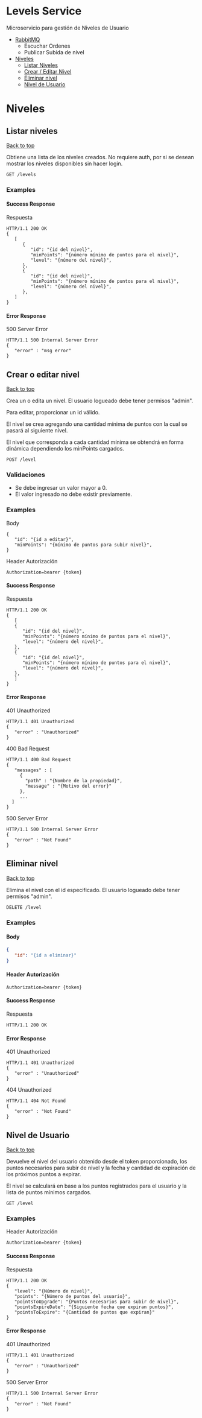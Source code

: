 <a name="top" hidden></a>

# Levels Service

Microservicio para gestión de Niveles de Usuario
	

- [RabbitMQ](#rabbitmq)
   - Escuchar Ordenes
   - Publicar Subida de nivel
- [Niveles](#niveles)
   - [Listar Niveles](#listar-niveles)
   - [Crear / Editar Nivel](#crear-nivel)
   - [Eliminar nivel](#eliminar-nivel)
   - [Nivel de Usuario](#nivel-de-usuario)
	

# <a name='niveles'></a> Niveles

## <a name='listar-niveles'></a> Listar niveles
[Back to top](#top)

<p>Obtiene una lista de los niveles creados. No requiere auth, por si se desean mostrar los niveles disponibles sin hacer login.</p>

	GET /levels



### Examples

#### Success Response

Respuesta

```
HTTP/1.1 200 OK
{
   [
      {
         "id": "{id del nivel}",
         "minPoints": "{número mínimo de puntos para el nivel}",
         "level": "{número del nivel}",
      },
      {
         "id": "{id del nivel}",
         "minPoints": "{número mínimo de puntos para el nivel}",
         "level": "{número del nivel}",
      },
   ]
}
```


#### Error Response

500 Server Error

```
HTTP/1.1 500 Internal Server Error
{
   "error" : "msg error"
}
```


## <a name='crear-nivel'></a> Crear o editar nivel
[Back to top](#top)

<p>Crea un o edita un nivel. El usuario logueado debe tener permisos &quot;admin&quot;.</p>
<p>Para editar, proporcionar un id válido.</p>
<p>El nivel se crea agregando una cantidad mínima de puntos con la cual se pasará al siguiente nivel.</p>
<p>El nivel que corresponda a cada cantidad mínima se obtendrá en forma dinámica dependiendo los minPoints cargados.</p>


	POST /level

### Validaciones
- Se debe ingresar un valor mayor a 0.
- El valor ingresado no debe existir previamente.
  

### Examples

Body

```
{
   "id": "{id a editar}",
   "minPoints": "{mínimo de puntos para subir nivel}",
}
```

Header Autorización

```
Authorization=bearer {token}
```


#### Success Response

Respuesta

```
HTTP/1.1 200 OK
{
   [
   {
      "id": "{id del nivel}",
      "minPoints": "{número mínimo de puntos para el nivel}",
      "level": "{número del nivel}",
   },
   {
      "id": "{id del nivel}",
      "minPoints": "{número mínimo de puntos para el nivel}",
      "level": "{número del nivel}",
   },
   ]
}
```


#### Error Response

401 Unauthorized

```
HTTP/1.1 401 Unauthorized
{
   "error" : "Unauthorized"
}
```
400 Bad Request

```
HTTP/1.1 400 Bad Request
{
   "messages" : [
     {
       "path" : "{Nombre de la propiedad}",
       "message" : "{Motivo del error}"
     },
     ...
  ]
}
```
500 Server Error

```
HTTP/1.1 500 Internal Server Error
{
   "error" : "Not Found"
}
```

## <a name="eliminar-nivel"></a> Eliminar nivel
[Back to top](#top)

<p>Elimina el nivel con el id especificado. El usuario logueado debe tener permisos &quot;admin&quot;.</p>

	DELETE /level


### Examples

#### Body

```json
{
   "id": "{id a eliminar}"
}
```

#### Header Autorización

```
Authorization=bearer {token}
```



#### Success Response

Respuesta

```
HTTP/1.1 200 OK
```


#### Error Response

401 Unauthorized

```
HTTP/1.1 401 Unauthorized
{
   "error" : "Unauthorized"
}
```

404 Unauthorized

```
HTTP/1.1 404 Not Found
{
   "error" : "Not Found"
}
```


## <a name='nivel-de-usuario'></a> Nivel de Usuario

[Back to top](#top)

<p>Devuelve el nivel del usuario obtenido desde el token proporcionado, los puntos necesarios para subir de nivel y la fecha y cantidad de expiración de los próximos puntos a expirar.</p>
<p>El nivel se calculará en base a los puntos registrados para el usuario y la lista de puntos mínimos cargados.</p>

	GET /level


### Examples

Header Autorización

```
Authorization=bearer {token}
```


#### Success Response

Respuesta

```
HTTP/1.1 200 OK
{
   "level": "{Número de nivel}",
   "points": "{Número de puntos del usuario}",
   "pointsToUpgrade": "{Puntos necesarios para subir de nivel}",
   "pointsExpireDate": "{Siguiente fecha que expiran puntos}",
   "pointsToExpire": "{Cantidad de puntos que expiran}"
}
```


#### Error Response

401 Unauthorized

```
HTTP/1.1 401 Unauthorized
{
   "error" : "Unauthorized"
}
```

500 Server Error

```
HTTP/1.1 500 Internal Server Error
{
   "error" : "Not Found"
}
```
